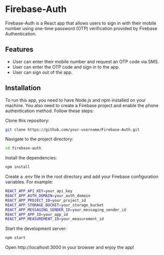 # Firebase-Auth
Firebase-Auth is a React app that allows users to sign in with their mobile number using one-time password (OTP) verification provided by Firebase Authentication.

## Features
- User can enter their mobile number and request an OTP code via SMS.
- User can enter the OTP code and sign in to the app.
- User can sign out of the app.
## Installation
To run this app, you need to have Node.js and npm installed on your machine. You also need to create a Firebase project and enable the phone authentication method. Follow these steps:

Clone this repository: 
```bash
git clone https://github.com/your-username/Firebase-Auth.git
```
Navigate to the project directory: 
```bash
cd firebase-auth
```
Install the dependencies: 
```bash
npm install
```
Create a .env file in the root directory and add your Firebase configuration variables. For example:
```bash
REACT_APP_API_KEY=your_api_key
REACT_APP_AUTH_DOMAIN=your_auth_domain
REACT_APP_PROJECT_ID=your_project_id
REACT_APP_STORAGE_BUCKET=your_storage_bucket
REACT_APP_MESSAGING_SENDER_ID=your_messaging_sender_id
REACT_APP_APP_ID=your_app_id
REACT_APP_MEASUREMENT_ID=your_measurement_id
```
Start the development server:
```bash
npm start
```

  Open http://localhost:3000 in your browser and enjoy the app!